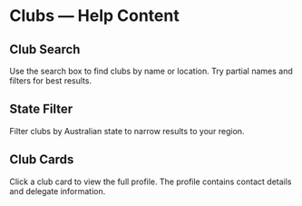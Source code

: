 # Clubs — Help Content

## Club Search
Use the search box to find clubs by name or location. Try partial names and filters for best results.

## State Filter
Filter clubs by Australian state to narrow results to your region.

## Club Cards
Click a club card to view the full profile. The profile contains contact details and delegate information.
